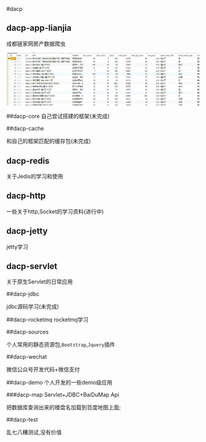#dacp

## dacp-app-lianjia

成都链家网房产数据爬虫

![](image/20170922233912.jpg)



##dacp-core
自己尝试搭建的框架(未完成)

##dacp-cache

和自己的框架匹配的缓存包(未完成)

## dacp-redis

关于Jedis的学习和使用

## dacp-http

一些关于http,Socket的学习资料(进行中)

## dacp-jetty

jetty学习

## dacp-servlet

关于原生Servlet的日常应用

##dacp-jdbc

jdbc源码学习(未完成)


##dacp-rocketmq
rocketmq学习

##dacp-sources

个人常用的静态资源包,`Bootstrap`,`Jquery`插件

##dacp-wechat

微信公众号开发代码+微信支付

##dacp-demo
个人开发的一些demo级应用

###dacp-map
Servlet+JDBC+BaiDuMap Api

把数据库查询出来的楼盘名加载到百度地图上面;

##dacp-test

乱七八糟测试,没有价值